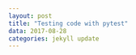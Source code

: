 ```yaml
---
layout: post
title: "Testing code with pytest"
data: 2017-08-28
categories: jekyll update
---
```



